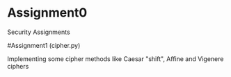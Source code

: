 # Assignment0
Security Assignments

#Assignment1 (cipher.py)

Implementing some cipher methods like Caesar "shift", Affine and Vigenere ciphers
